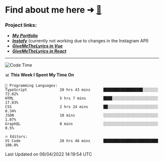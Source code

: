 # Find about me here ➜ [🧑](https://pauabella.dev)

### Project links:
- ***[My Portfolio](https://pauabella.dev)***
- ***[Instafy](https://instafy.me)*** (currently not working due to changes in the Instagram API)
- ***[GiveMeTheLyrics in Vue](https://lyrics.pauabella.dev)***
- ***[GiveMeTheLyrics in React](https://pauabella.dev/GiveMeTheLyrics)***

---
<!--START_SECTION:waka-->
![Code Time](http://img.shields.io/badge/Code%20Time-927%20hrs%2019%20mins-blue)

📊 **This Week I Spent My Time On** 

```text
💬 Programming Languages: 
TypeScript               20 hrs 43 mins      ██████████████████░░░░░░░   72.02% 
HTML                     5 hrs 7 mins        ████░░░░░░░░░░░░░░░░░░░░░   17.83% 
CSS                      2 hrs 24 mins       ██░░░░░░░░░░░░░░░░░░░░░░░   8.34% 
JSON                     18 mins             ░░░░░░░░░░░░░░░░░░░░░░░░░   1.07% 
GraphQL                  8 mins              ░░░░░░░░░░░░░░░░░░░░░░░░░   0.5%

🔥 Editors: 
VS Code                  28 hrs 46 mins      █████████████████████████   100.0%

```


 Last Updated on 06/04/2022 14:19:54 UTC
<!--END_SECTION:waka-->
